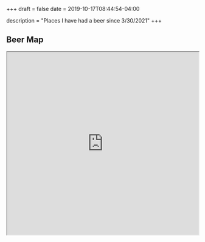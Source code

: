 +++ 
draft = false
date = 2019-10-17T08:44:54-04:00

description = "Places I have had a beer since 3/30/2021"
+++

## Beer Map 
<iframe src="https://www.google.com/maps/d/u/0/embed?mid=1pYeA3go5DKfkPqgowBJ1ubj7aAzIBRO0&ll=35.68356553951809%2C-84.5811412288553&z=4" width="100%" height="480"></iframe>